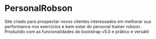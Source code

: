 # PersonalRobson
Site criado para prospectar novos clientes interessados em melhorar sua performance nos exercícios e bem estar do personal trainer robson . Produzido com as funcionalidades do bootstrap v5.0 e prático e versátil